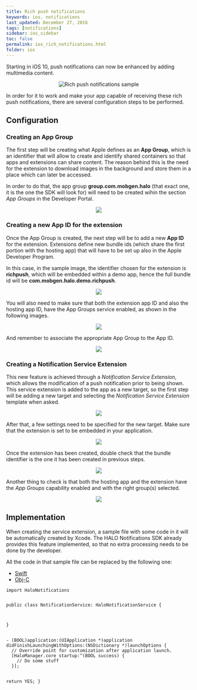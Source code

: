 ```yaml
---
title: Rich push notifications
keywords: ios, notifications
last_updated: December 27, 2016
tags: [notifications]
sidebar: ios_sidebar
toc: false
permalink: ios_rich_notifications.html
folder: ios
---
```


Starting in iOS 10, push notifications can now be enhanced by adding multimedia content.

<p align="center">
<img src="images/ios/push_notifications/rich_push_sample.png" alt="Rich push notifications sample">
</p>

In order for it to work and make your app capable of receiving these rich push notifications, there are several configuration steps to be performed.

## Configuration

### Creating an App Group

The first step will be creating what Apple defines as an **App Group**, which is an identifier that will allow to create and identify shared containers so that apps and extensions can share content. The reason behind this is the need for the extension to download images in the background and store them in a place which can later be accessed.

In order to do that, the app group **group.com.mobgen.halo** (that exact one, it is the one the SDK will look for) will need to be created wihin the section *App Groups* in the Developer Portal.

<p align="center">
<img src="images/ios/push_notifications/app_group.png">
</p>

### Creating a new App ID for the extension

Once the App Group is created, the next step will be to add a new **App ID** for the extension. Extensions define new bundle ids (which share the first portion with the hosting app) that will have to be set up also in the Apple Developer Program.

In this case, in the sample image, the identifier chosen for the extension is **richpush**, which will be embedded within a demo app, hence the full bundle id will be **com.mobgen.halo.demo.richpush**.

<p align="center">
<img src="images/ios/push_notifications/developer_portal_1.png">
</p>

You will also need to make sure that both the extension app ID and also the hosting app ID, have the App Groups service enabled, as shown in the following images.

<p align="center">
	<img src="images/ios/push_notifications/app_id_1.png">
</p>

And remember to associate the appropriate App Group to the App ID.

<p align="center">
	<img src="images/ios/push_notifications/app_id_2.png">
</p>

### Creating a Notification Service Extension

This new feature is achieved through a *Notification Service Extension*, which allows the modification of a push notification prior to being shown. This service extension is added to the app as a new target, so the first step will be adding a new target and selecting the *Notification Service Extension* template when asked.

<p align="center">
<img src="images/ios/push_notifications/target_1.png">
</p>

After that, a few settings need to be specified for the new target. Make sure that the extension is set to be embedded in your application.

<p align="center">
<img src="images/ios/push_notifications/target_2.png">
</p>

Once the extension has been created, double check that the bundle identifier is the one it has been created in previous steps.

<p align="center">
<img src="images/ios/push_notifications/target_3.png">
</p>

Another thing to check is that both the hosting app and the extension have the *App Groups* capability enabled and with the right group(s) selected.

<p align="center">
<img src="images/ios/push_notifications/capabilities.png">
</p>

## Implementation

When creating the service extension, a sample file with some code in it will be automatically created by Xcode. The HALO Notifications SDK already provides this feature implemented, so that no extra processing needs to be done by the developer.

All the code in that sample file can be replaced by the following one:

<ul class="nav nav-tabs">
  <li role="presentation" class="active"><a href="#swift-1" data-toggle="tab">Swift</a></li>
  <li role="presentation"><a href="#objc-1" data-toggle="tab">Obj-C</a></li>
</ul>

<div class="tab-content">
  <div id="swift-1" class="tab-pane fade in active">
    <pre><code class="swift">import HaloNotifications

public class NotificationService: HaloNotificationService {
    
}</code></pre>
  </div>
  <div id="objc-1" class="tab-pane fade">
    <pre><code class="objective-c">- (BOOL)application:(UIApplication *)application didFinishLaunchingWithOptions:(NSDictionary *)launchOptions {
  // Override point for customization after application launch.
  [HaloManager.core startup:^(BOOL success) {
    // Do some stuff
  }];
    
  return YES;
}</code></pre>
  </div>
</div>


